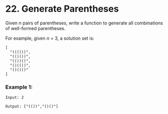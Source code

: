 # 22. Generate Parentheses

Given *n* pairs of parentheses, write a function to generate all combinations of well-formed parentheses.

For example, given *n* = 3, a solution set is:
```
[
  "((()))",
  "(()())",
  "(())()",
  "()(())",
  "()()()"
]
```

### Example 1:
```
Input: 2

Output: ["(())","()()"]
```
